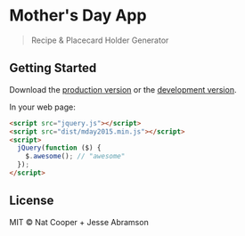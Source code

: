 # Mother's Day App

> Recipe & Placecard Holder Generator


## Getting Started

Download the [production version][min] or the [development version][max].

[min]: https://raw.githubusercontent.com/natacoops/jquery-mday2015/master/dist/jquery.mday2015.min.js
[max]: https://raw.githubusercontent.com/natacoops/jquery-mday2015/master/dist/jquery.mday2015.js

In your web page:

```html
<script src="jquery.js"></script>
<script src="dist/mday2015.min.js"></script>
<script>
  jQuery(function ($) {
    $.awesome(); // "awesome"
  });
</script>
```


## License

MIT © Nat Cooper + Jesse Abramson
